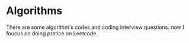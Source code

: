 # Algorithms
There are some algorithm's codes and coding interview questions.
now I foucus on doing pratice on Leetcode.
